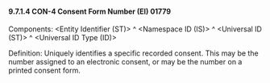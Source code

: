 #### 9.7.1.4 CON-4 Consent Form Number (EI) 01779

Components: &lt;Entity Identifier (ST)> ^ &lt;Namespace ID (IS)> ^ &lt;Universal ID (ST)> ^ &lt;Universal ID Type (ID)>

Definition: Uniquely identifies a specific recorded consent. This may be the number assigned to an electronic consent, or may be the number on a printed consent form.
